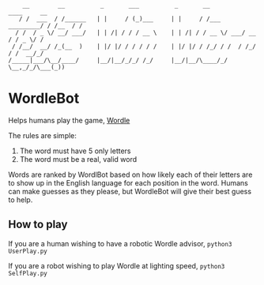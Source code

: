         __        __          _       ___          _       __               ____     __ 
       / /  ___  / /______   | |     / (_)___     | |     / /___  _________/ / /__  / /
      / /  / _ \/ __/ ___/   | | /| / / / __ \    | | /| / / __ \/ ___/ __  / / _ \/ /
     / /__/  __/ /_(__  )    | |/ |/ / / / / /    | |/ |/ / /_/ / /  / /_/ / /  __/_/ 
    /_____|___/\__/____/     |__/|__/_/_/ /_/     |__/|__/\____/_/   \__,_/_/\___(_))

# WordleBot
Helps humans play the game, [Wordle](https://www.powerlanguage.co.uk/wordle/)

The rules are simple:
<ol>
  <li>The word must have 5 only letters</li>
  <li>The word must be a real, valid word</li>
</ol>

Words are ranked by WordlBot based on how likely each of their letters are to show up in the English language for each position in the word. Humans can make guesses as they please, but WordleBot will give their best guess to help. 

## How to play
If you are a human wishing to have a robotic Wordle advisor, `python3 UserPlay.py`

If you are a robot wishing to play Wordle at lighting speed, `python3 SelfPlay.py`
